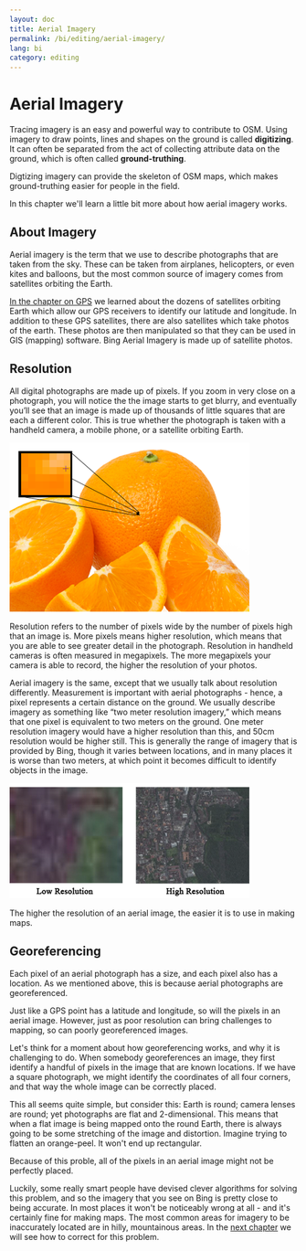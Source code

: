 ```yaml
---
layout: doc
title: Aerial Imagery
permalink: /bi/editing/aerial-imagery/
lang: bi
category: editing
---
```


Aerial Imagery
================
Tracing imagery is an easy and powerful way to contribute to
OSM. Using imagery to draw points, lines and shapes on the ground is called
**digitizing**. It can often be separated from the act of collecting attribute
data on the ground, which is often called **ground-truthing**.

Digtizing imagery can provide the skeleton of OSM maps, which
makes ground-truthing easier for people in the field.

In this chapter we'll learn a little bit more about how aerial imagery works.

About Imagery
-------------
Aerial imagery is the term that we use to describe photographs that are taken from the sky.
These can be taken from airplanes, helicopters, or even kites and balloons, but the most
common source of imagery comes from satellites orbiting the Earth.

[In the chapter on GPS](/en/beginner/using-gps) we learned about the dozens of satellites
orbiting Earth which allow our GPS receivers to identify our latitude and longitude. In
addition to these GPS satellites, there are also satellites which take photos of the earth.
These photos are then manipulated so that they can be used in GIS (mapping) software. 
Bing Aerial Imagery is made up of satellite photos.

Resolution
----------
All digital photographs are made up of pixels.  If you zoom in very close on a photograph, you will notice the the image starts to get blurry, and eventually you’ll see that an image is made up of thousands of little squares that are each a different color.  This is true whether the photograph is taken with a handheld camera, a mobile phone, or a satellite orbiting Earth.

![orange resolution][]

Resolution refers to the number of pixels wide by the number of pixels high that an image is.  More pixels means higher resolution, which means that you are able to see greater detail in the photograph.  Resolution in handheld cameras is often measured in megapixels.  The more megapixels your camera is able to record, the higher the resolution of your photos.

Aerial imagery is the same, except that we usually talk about resolution differently.  Measurement is important with aerial photographs - hence, a pixel represents a certain distance on the ground.  We usually describe imagery as something like “two meter resolution imagery,” which means that one pixel is equivalent to two meters on the ground.  One meter resolution imagery would have a higher resolution than this, and 50cm resolution would be higher still.  This is generally the range of imagery that is provided by Bing, though it varies between locations, and in many places it is worse than two meters, at which point it becomes difficult to identify objects in the image.

![low res high res][]

The higher the resolution of an aerial image, the easier it is to use in making maps.

Georeferencing
---------------
Each pixel of an aerial photograph has a size, and each pixel also has a
location. As we mentioned above, this is because aerial photographs are georeferenced.

Just like a GPS point has a latitude and longitude, so will the pixels in an aerial image.
However, just as poor resolution can bring challenges to mapping, so can poorly
georeferenced images.

Let's think for a moment about how georeferencing works, and why it is challenging 
to do. When somebody georeferences an image, they first identify a handful of pixels
in the image that are known locations. If we have a square photograph, we might identify
the coordinates of all four corners, and that way the whole image can be correctly placed.

This all seems quite simple, but consider this: Earth is round; camera lenses are round;
yet photographs are flat and 2-dimensional. This means that when a flat image is
being mapped onto the round Earth, there is always going to be some stretching of the image
and distortion. Imagine trying to flatten an orange-peel. It won't end up rectangular.

Because of this proble, all of the pixels in an aerial image might not be perfectly
placed.

Luckily, some really smart people have devised clever algorithms for solving
this problem, and so the imagery that you see on Bing is pretty close to being accurate.
In most places it won't be noticeably wrong at all - and it's certainly fine for making
maps. The most common areas for imagery to be inaccurately located are in hilly,
mountainous areas. In the [next chapter](/en/editing/correcting-imagery-offset) we will see how
to correct for this problem.

[orange resolution]: /images/en/editing/aerial-imagery/orange-resolution.png
[low res high res]: /images/en/editing/aerial-imagery/low-res-high-res.png

